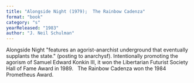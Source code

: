 ```yaml
---
title: "Alongside Night (1979);  The Rainbow Cadenza"
format: "book"
category: "s"
yearReleased: "1983"
author: "J. Neil Schulman"
---
```

Alongside Night "features an agorist-anarchist underground that eventually supplants the state." (posting to anarchysf).  Intentionally promoting the agorism of Samuel Edward Konkin III, it won the Libertarian Futurist Society Hall of Fame Award in 1989.
 
The Rainbow Cadenza won the 1984 Prometheus Award. 